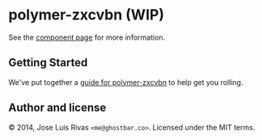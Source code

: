 polymer-zxcvbn (WIP)
================

See the [component page](http://ghostbar.github.io/polymer-zxcvbn) for more information.

## Getting Started

We've put together a [guide for polymer-zxcvbn](http://www.polymer-project.org/docs/start/reusableelements.html) to help get you rolling.

Author and license
------------------

© 2014, Jose Luis Rivas `<me@ghostbar.co>`. Licensed under the MIT terms.
